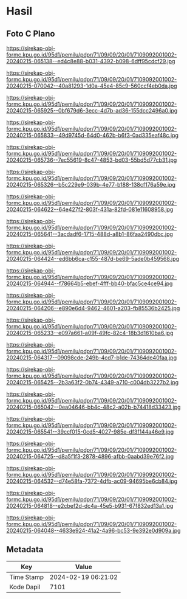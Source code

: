 # Hasil

## Foto C Plano

https://sirekap-obj-formc.kpu.go.id/95d1/pemilu/pdpr/71/09/09/20/01/7109092001002-20240215-065138--ed4c8e88-b031-4392-b098-6dff95cdcf29.jpg

https://sirekap-obj-formc.kpu.go.id/95d1/pemilu/pdpr/71/09/09/20/01/7109092001002-20240215-070042--40a81293-1d0a-45e4-85c9-560ccf4eb0da.jpg

https://sirekap-obj-formc.kpu.go.id/95d1/pemilu/pdpr/71/09/09/20/01/7109092001002-20240215-065925--0bf679d6-3ecc-4d7b-ad36-155dcc2496a0.jpg

https://sirekap-obj-formc.kpu.go.id/95d1/pemilu/pdpr/71/09/09/20/01/7109092001002-20240215-065833--49d9745d-64d0-462b-b6f3-0ad335eaf48c.jpg

https://sirekap-obj-formc.kpu.go.id/95d1/pemilu/pdpr/71/09/09/20/01/7109092001002-20240215-065736--7ec55619-8c47-4853-bd03-55bd5d77cb31.jpg

https://sirekap-obj-formc.kpu.go.id/95d1/pemilu/pdpr/71/09/09/20/01/7109092001002-20240215-065326--b5c229e9-039b-4e77-b188-138cf176a59e.jpg

https://sirekap-obj-formc.kpu.go.id/95d1/pemilu/pdpr/71/09/09/20/01/7109092001002-20240215-064622--64e427f2-803f-431a-82fd-081e11608958.jpg

https://sirekap-obj-formc.kpu.go.id/95d1/pemilu/pdpr/71/09/09/20/01/7109092001002-20240215-065641--3acdadf6-1715-488d-a8b1-86faa2490dbc.jpg

https://sirekap-obj-formc.kpu.go.id/95d1/pemilu/pdpr/71/09/09/20/01/7109092001002-20240215-064424--ed6bb6ca-c155-487d-be69-5ade0b459568.jpg

https://sirekap-obj-formc.kpu.go.id/95d1/pemilu/pdpr/71/09/09/20/01/7109092001002-20240215-064944--f78664b5-ebef-4fff-bb40-bfac5ce4ce94.jpg

https://sirekap-obj-formc.kpu.go.id/95d1/pemilu/pdpr/71/09/09/20/01/7109092001002-20240215-064206--e890e6d4-9462-4601-a203-fb85536b2425.jpg

https://sirekap-obj-formc.kpu.go.id/95d1/pemilu/pdpr/71/09/09/20/01/7109092001002-20240215-065233--e097a661-a09f-49fc-82c4-18b3d1610ba6.jpg

https://sirekap-obj-formc.kpu.go.id/95d1/pemilu/pdpr/71/09/09/20/01/7109092001002-20240215-064317--09098cde-249b-4cd7-b1de-74364de40faa.jpg

https://sirekap-obj-formc.kpu.go.id/95d1/pemilu/pdpr/71/09/09/20/01/7109092001002-20240215-065425--2b3a63f2-0b74-4349-a710-c004db3227b2.jpg

https://sirekap-obj-formc.kpu.go.id/95d1/pemilu/pdpr/71/09/09/20/01/7109092001002-20240215-065042--0ea04646-bb4c-48c2-a02b-b74418d33423.jpg

https://sirekap-obj-formc.kpu.go.id/95d1/pemilu/pdpr/71/09/09/20/01/7109092001002-20240215-065541--39ccf015-0cd5-4027-985e-df3f144a46e9.jpg

https://sirekap-obj-formc.kpu.go.id/95d1/pemilu/pdpr/71/09/09/20/01/7109092001002-20240215-064725--d8a5f1f3-2878-4896-afbb-0aabd39e76f2.jpg

https://sirekap-obj-formc.kpu.go.id/95d1/pemilu/pdpr/71/09/09/20/01/7109092001002-20240215-064532--d74e58fa-7372-4dfb-ac09-94695be6cb84.jpg

https://sirekap-obj-formc.kpu.go.id/95d1/pemilu/pdpr/71/09/09/20/01/7109092001002-20240215-064818--e2cbef2d-dc4a-45e5-b931-67f832ed13a1.jpg

https://sirekap-obj-formc.kpu.go.id/95d1/pemilu/pdpr/71/09/09/20/01/7109092001002-20240215-064048--4633e924-41a2-4a96-bc53-9e392e0d909a.jpg


## Metadata

| Key        | Value               |
| ---------- | ------------------- |
| Time Stamp | 2024-02-19 06:21:02 |
| Kode Dapil | 7101                |



